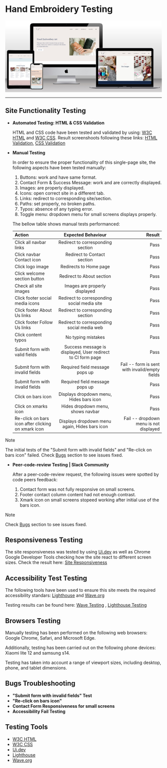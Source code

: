 # Hand Embroidery Testing

![Site Mockup](https://github.com/anav-dev/hand-embroidery/blob/main/assets/docs/mockup/site-mockup2.jpg)


---

## Site Functionality Testing
- __Automated Testing: HTML & CSS Validation__

    HTML and CSS code have been tested and validated by using: [W3C HTML](https://validator.w3.org/) and
[W3C CSS](https://jigsaw.w3.org/css-validator/). Result screenshoots following these links: [HTML Validation](https://github.com/anav-dev/hand-embroidery/blob/main/assets/docs/test/W3C-HTML-Validator.jpg), [CSS Validation](https://github.com/anav-dev/hand-embroidery/blob/main/assets/docs/test/W3C-CSS-Validator.jpg)

- __Manual Testing__

    In order to ensure the proper functionality of this single-page site, the following aspects have been tested manually: 

    1. Buttons: work and have same format.
    2. Contact Form & Success Message: work and are correctly displayed.
    3. Images: are properly displayed.
    4. Icons: open correct site in a different tab.
    5. Links: redirect to corresponding site/section.
    6. Paths: set properly, no broken paths.
    7. Typos: absence of any typing error.
    8. Toggle menu: dropdown menu for small screens displays properly.
   
    
    The bellow table shows manual tests performanced:

    | Action | Expected Behaviour | Result |
    | :---         |     :---:      |          ---: |
    | Click all navbar links   | Redirect to corresponding section     | Pass    |
    | Click navbar Contact icon  | Redirect to Contact section     | Pass    |
    | Click logo image   | Redirects to Home page     | Pass    |
    | Click welcome section button  | Redirect to About section     | Pass    |
    | Check all site images   | Images are properly displayed    | Pass    |    
    | Click footer social media icons   | Redirect to corresponding social media site     | Pass    |
    | Click footer About Us links   | Redirect to corresponding section     | Pass    |
    | Click footer Follow Us links    | Redirect to corresponding social media web     | Pass    |
    | Click content typos  | No typing mistakes     | Pass    |
    | Submit form with valid fields  | Success message is displayed, User redirect to CI form page     | Pass    |
    | Submit form with invalid fields  | Required field message pops up     | Fail -- form is sent with invalid/empty fields    |
    | Submit form with invalid fields  | Required field message pops up     | Pass    |
    | Click on bars icon  | Displays dropdown menu, Hides bars icon     | Pass    |
    | Click on xmarks icon  | Hides dropdown menu, shows navbar     | Pass    |
    | Re-click on bars icon after clicking on xmark icon  | Displays dropdown menu again, Hides bars icon     | Fail -- dropdown menu is not displayed    |
   

> [!NOTE]
> The initial tests of the "Submit form with invalid fields" and "Re-click on bars icon" failed. Check [Bugs](https://github.com/anav-dev/hand-embroidery/blob/main/assets/docs/test/TESTING.md#bugs-troubleshooting) section to see issues fixed.

- __Peer-code-review Testing | Slack Community__

    After a peer-code-review request, the following issues were spotted by code peers feedback:

    1. Contact form was not fully responsive on small screens.
    2. Footer contact column content had not enough contrast.
    3. Xmark icon on small screens stopeed working after initial use of the bars icon.

> [!NOTE]
> Check [Bugs](https://github.com/anav-dev/hand-embroidery/blob/main/assets/docs/test/TESTING.md#bugs-troubleshooting) section to see issues fixed.

## Responsiveness Testing

The site responsiveness was tested by using [Ui.dev](https://ui.dev/amiresponsive) as well as Chrome Google Developer Tools checking how the site react to different screen sizes. Check the result here: [Site Responsiveness](https://github.com/anav-dev/hand-embroidery/blob/main/assets/docs/mockup/site-mockup.jpg)
 
## Accessibility Test Testing

The following tools have been used to ensure this site meets the required accessibility standars: [Lighthouse](https://developer.chrome.com/docs/lighthouse#:~:text=Lighthouse%20has%20audits%20for%20performance,or%20as%20a%20Node%20module.) and 
[Wave.org](https://wave.webaim.org/)

Testing results can be found here: [Wave Testing](https://github.com/anav-dev/hand-embroidery/blob/main/assets/docs/test/wave-testing.jpg) , [Lighthouse Testing](https://github.com/anav-dev/hand-embroidery/blob/main/assets/docs/test/lighthouse-testing.jpg)

## Browsers Testing

Manually testing has been performed on the following web browsers: Google Chrome, Safari, and Microsoft Edge.

Additionally, testing has been carried out on the following phone devices: Xiaomi lite 12 and samsung s14.

Testing has taken into account a range of viewport sizes, including desktop, phone, and tablet dimensions.

## Bugs Troubleshooting
- __"Submit form with invalid fields" Test__
- __"Re-click on bars icon"__
- __Contact Form Responsiveness for small screens__
- __Accessibility Fail Testing__


## Testing Tools

- [W3C HTML](https://validator.w3.org/)
- [W3C CSS](https://jigsaw.w3.org/css-validator/)
- [Ui.dev](https://ui.dev/amiresponsive)
- [Lighthouse](https://developer.chrome.com/docs/lighthouse#:~:text=Lighthouse%20has%20audits%20for%20performance,or%20as%20a%20Node%20module.)
- [Wave.org](https://wave.webaim.org/)
